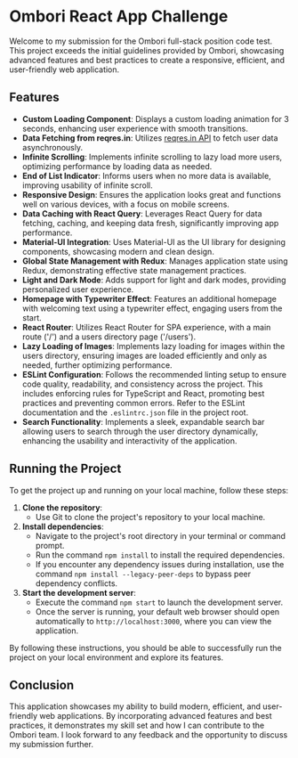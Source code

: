 # Ombori React App Challenge

Welcome to my submission for the Ombori full-stack position code test. This project exceeds the initial guidelines provided by Ombori, showcasing advanced features and best practices to create a responsive, efficient, and user-friendly web application.

## Features

- **Custom Loading Component**: Displays a custom loading animation for 3 seconds, enhancing user experience with smooth transitions.
- **Data Fetching from reqres.in**: Utilizes [reqres.in API](https://reqres.in/) to fetch user data asynchronously.
- **Infinite Scrolling**: Implements infinite scrolling to lazy load more users, optimizing performance by loading data as needed.
- **End of List Indicator**: Informs users when no more data is available, improving usability of infinite scroll.
- **Responsive Design**: Ensures the application looks great and functions well on various devices, with a focus on mobile screens.
- **Data Caching with React Query**: Leverages React Query for data fetching, caching, and keeping data fresh, significantly improving app performance.
- **Material-UI Integration**: Uses Material-UI as the UI library for designing components, showcasing modern and clean design.
- **Global State Management with Redux**: Manages application state using Redux, demonstrating effective state management practices.
- **Light and Dark Mode**: Adds support for light and dark modes, providing personalized user experience.
- **Homepage with Typewriter Effect**: Features an additional homepage with welcoming text using a typewriter effect, engaging users from the start.
- **React Router**: Utilizes React Router for SPA experience, with a main route ('/') and a users directory page ('/users').
- **Lazy Loading of Images**: Implements lazy loading for images within the users directory, ensuring images are loaded efficiently and only as needed, further optimizing performance.
- **ESLint Configuration**: Follows the recommended linting setup to ensure code quality, readability, and consistency across the project. This includes enforcing rules for TypeScript and React, promoting best practices and preventing common errors. Refer to the ESLint documentation and the `.eslintrc.json` file in the project root.
- **Search Functionality**: Implements a sleek, expandable search bar allowing users to search through the user directory dynamically, enhancing the usability and interactivity of the application.

## Running the Project

To get the project up and running on your local machine, follow these steps:

1. **Clone the repository**:
   - Use Git to clone the project's repository to your local machine.
2. **Install dependencies**:
   - Navigate to the project's root directory in your terminal or command prompt.
   - Run the command `npm install` to install the required dependencies.
   - If you encounter any dependency issues during installation, use the command `npm install --legacy-peer-deps` to bypass peer dependency conflicts.
3. **Start the development server**:
   - Execute the command `npm start` to launch the development server.
   - Once the server is running, your default web browser should open automatically to `http://localhost:3000`, where you can view the application.

By following these instructions, you should be able to successfully run the project on your local environment and explore its features.


## Conclusion

This application showcases my ability to build modern, efficient, and user-friendly web applications. By incorporating advanced features and best practices, it demonstrates my skill set and how I can contribute to the Ombori team. I look forward to any feedback and the opportunity to discuss my submission further.
